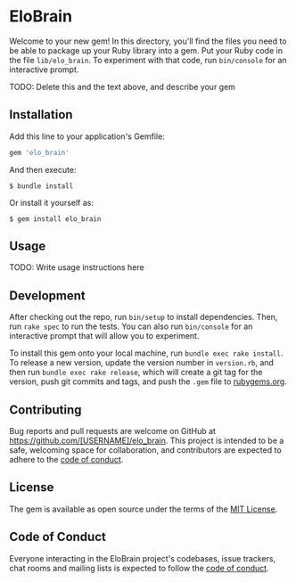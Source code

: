 # EloBrain

Welcome to your new gem! In this directory, you'll find the files you need to be able to package up your Ruby library into a gem. Put your Ruby code in the file `lib/elo_brain`. To experiment with that code, run `bin/console` for an interactive prompt.

TODO: Delete this and the text above, and describe your gem

## Installation

Add this line to your application's Gemfile:

```ruby
gem 'elo_brain'
```

And then execute:

    $ bundle install

Or install it yourself as:

    $ gem install elo_brain

## Usage

TODO: Write usage instructions here

## Development

After checking out the repo, run `bin/setup` to install dependencies. Then, run `rake spec` to run the tests. You can also run `bin/console` for an interactive prompt that will allow you to experiment.

To install this gem onto your local machine, run `bundle exec rake install`. To release a new version, update the version number in `version.rb`, and then run `bundle exec rake release`, which will create a git tag for the version, push git commits and tags, and push the `.gem` file to [rubygems.org](https://rubygems.org).

## Contributing

Bug reports and pull requests are welcome on GitHub at https://github.com/[USERNAME]/elo_brain. This project is intended to be a safe, welcoming space for collaboration, and contributors are expected to adhere to the [code of conduct](https://github.com/[USERNAME]/elo_brain/blob/master/CODE_OF_CONDUCT.md).


## License

The gem is available as open source under the terms of the [MIT License](https://opensource.org/licenses/MIT).

## Code of Conduct

Everyone interacting in the EloBrain project's codebases, issue trackers, chat rooms and mailing lists is expected to follow the [code of conduct](https://github.com/[USERNAME]/elo_brain/blob/master/CODE_OF_CONDUCT.md).
